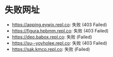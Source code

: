 # 失败网址
- https://apping.eywjx.repl.co: 失败 (403
Failed)
- https://figura.hpbmm.repl.co: 失败 (403
Failed)
- https://deo.babox.repl.co: 失败 (Failed)
- https://su--yoyholee.repl.co: 失败 (403
Failed)
- https://sak.kmco.repl.co: 失败 (Failed)
